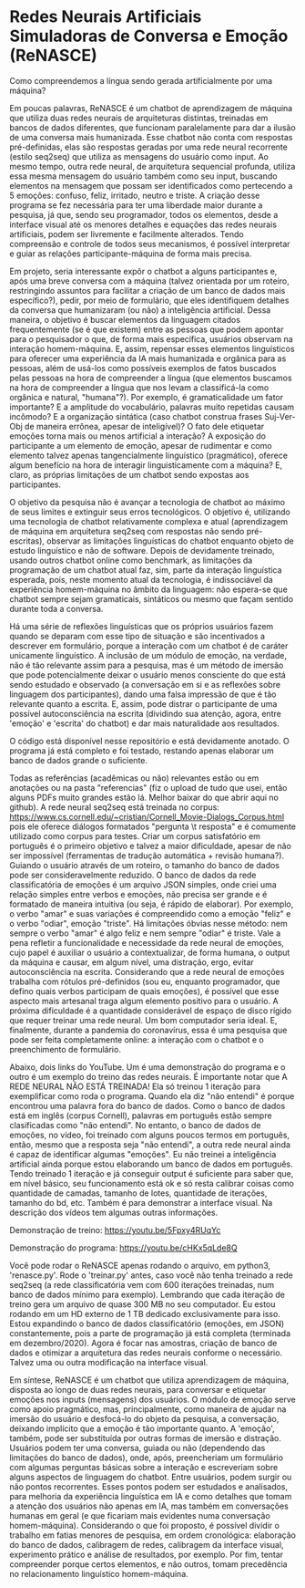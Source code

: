 # Redes Neurais Artificiais Simuladoras de Conversa e Emoção (ReNASCE)
Como compreendemos a língua sendo gerada artificialmente por uma máquina?

  Em poucas palavras, ReNASCE é um chatbot de aprendizagem de máquina que utiliza duas redes neurais de arquiteturas distintas, treinadas em bancos de dados diferentes, que funcionam paralelamente para dar a ilusão de uma conversa mais humanizada. Esse chatbot não conta com respostas pré-definidas, elas são respostas geradas por uma rede neural recorrente (estilo seq2seq) que utiliza as mensagens do usuário como input. Ao mesmo tempo, outra rede neural, de arquitetura sequencial profunda, utiliza essa mesma mensagem do usuário também como seu input, buscando elementos na mensagem que possam ser identificados como pertecendo a 5 emoções: confuso, feliz, irritado, neutro e triste. A criação desse programa se fez necessária para ter uma liberdade maior durante a pesquisa, já que, sendo seu programador, todos os elementos, desde a interface visual até os menores detalhes e equações das redes neurais artificiais, podem ser livremente e facilmente alterados. Tendo compreensão e controle de todos seus mecanismos, é possível interpretar e guiar as relações participante-máquina de forma mais precisa.

  Em projeto, seria interessante expôr o chatbot a alguns participantes e, após uma breve conversa com a máquina (talvez orientada por um roteiro, restringindo assuntos para facilitar a criação de um banco de dados mais específico?), pedir, por meio de formulário, que eles identifiquem detalhes da conversa que humanizaram (ou não) a inteligência artificial. Dessa maneira, o objetivo é buscar elementos da linguagem citados frequentemente (se é que existem) entre as pessoas que podem apontar para o pesquisador o que, de forma mais específica, usuários observam na interação homem-máquina. E, assim, repensar esses elementos linguísticos para oferecer uma experiência da IA mais humanizada e orgânica para as pessoas, além de usá-los como possíveis exemplos de fatos buscados pelas pessoas na hora de compreender a língua (que elementos buscamos na hora de compreender a língua que nos levam a classificá-la como orgânica e natural, "humana"?). Por exemplo, é gramaticalidade um fator importante? E a amplitude do vocabulário, palavras muito repetidas causam incômodo? E a organização sintática (caso chatbot construa frases Suj-Ver-Obj de maneira errônea, apesar de inteligível)? O fato dele etiquetar emoções torna mais ou menos artificial a interação? A exposição do participante a um elemento de emoção, apesar de rudimentar e como elemento talvez apenas tangencialmente linguístico (pragmático), oferece algum benefício na hora de interagir linguisticamente com a máquina? E, claro, as próprias limitações de um chatbot sendo expostas aos participantes. 
  
  O objetivo da pesquisa não é avançar a tecnologia de chatbot ao máximo de seus limites e extinguir seus erros tecnológicos. O objetivo é, utilizando uma tecnologia de chatbot relativamente complexa e atual (aprendizagem de máquina em arquitetura seq2seq com respostas não sendo pré-escritas), observar as limitações linguísticas do chatbot enquanto objeto de estudo linguístico e não de software. Depois de devidamente treinado, usando outros chatbot online como benchmark, as limitações da programação de um chatbot atual faz, sim, parte da interação linguística esperada, pois, neste momento atual da tecnologia, é indissociável da experiência homem-máquina no âmbito da linguagem: não espera-se que chatbot sempre sejam gramaticais, sintáticos ou mesmo que façam sentido durante toda a conversa.

  Há uma série de reflexões linguísticas que os próprios usuários fazem quando se deparam com esse tipo de situação e são incentivados a descrever em formulário, porque a interação com um chatbot é de caráter unicamente linguístico. A inclusão de um módulo de emoção, na verdade, não é tão relevante assim para a pesquisa, mas é um método de imersão que pode potencialmente deixar o usuário menos consciente do que está sendo estudado e observado (a conversação em si e as reflexões sobre linguagem dos participantes), dando uma falsa impressão de que é tão relevante quanto a escrita. E, assim, pode distrar o participante de uma possível autoconsciência na escrita (dividindo sua atenção, agora, entre 'emoção' e 'escrita' do chatbot) e dar mais naturalidade aos resultados.

  O código está disponível nesse repositório e está devidamente anotado. O programa já está completo e foi testado, restando apenas elaborar um banco de dados grande o suficiente. 
  
  Todas as referências (acadêmicas ou não) relevantes estão ou em anotações ou na pasta "referencias" (fiz o upload de tudo que usei, então alguns PDFs muito grandes estão lá. Melhor baixar do que abrir aqui no github). A rede neural seq2seq está treinada no corpus: https://www.cs.cornell.edu/~cristian/Cornell_Movie-Dialogs_Corpus.html pois ele oferece diálogos formatados "pergunta \t resposta" e é comumente utilizado como corpus para testes. Criar um corpus satisfatório em português é o primeiro objetivo e talvez a maior dificuldade, apesar de não ser impossível (ferramentas de tradução automática + revisão humana?). Guiando o usuário através de um roteiro, o tamanho do banco de dados pode ser consideravelmente reduzido. O banco de dados da rede classificatória de emoções é um arquivo JSON simples, onde criei uma relação simples entre verbos e emoções, não precisa ser grande e é formatado de maneira intuitiva (ou seja, é rápido de elaborar). Por exemplo, o verbo "amar" e suas variações é compreendido como a emoção "feliz" e o verbo "odiar", emoção "triste". Há limitações óbvias nesse método: nem sempre o verbo "amar" é algo feliz e nem sempre "odiar" é triste. Vale a pena refletir a funcionalidade e necessidade da rede neural de emoções, cujo papel é auxiliar o usuário a contextualizar, de forma humana, o output da máquina e causar, em algum nível, uma distração, ergo, evitar autoconsciência na escrita. Considerando que a rede neural de emoções trabalha com rótulos pré-definidos (sou eu, enquanto programador, que defino quais verbos participam de quais emoções), é possível que esse aspecto mais artesanal traga algum elemento positivo para o usuário. A próxima dificuldade é a quantidade considerável de espaço de disco rígido que requer treinar uma rede neural. Um bom computador seria ideal. E, finalmente, durante a pandemia do coronavírus, essa é uma pesquisa que pode ser feita completamente online: a interação com o chatbot e o preenchimento de formulário.

  Abaixo, dois links do YouTube. Um é uma demonstração do programa e o outro é um exemplo do treino das redes neurais. É importante notar que A REDE NEURAL NÃO ESTÁ TREINADA! Ela só treinou 1 iteração para exemplificar como roda o programa. Quando ela diz "não entendi" é porque encontrou uma palavra fora do banco de dados. Como o banco de dados está em inglês (corpus Cornell), palavras em português estão sempre clasificadas como "não entendi". No entanto, o banco de dados de emoções, no vídeo, foi treinado com alguns poucos termos em português, então, mesmo que a resposta seja "não entendi", a outra rede neural ainda é capaz de identificar algumas "emoções". Eu não treinei a inteligência artificial ainda porque estou elaborando um banco de dados em português. Tendo treinado 1 iteração e já conseguir output é suficiente para saber que, em nível básico, seu funcionamento está ok e só resta calibrar coisas como quantidade de camadas, tamanho de lotes, quantidade de iterações, tamanho do bd, etc. Também é para demonstrar a interface visual. Na descrição dos vídeos tem algumas outras informações.

Demonstração de treino: https://youtu.be/5Fpxy4RUqYc

Demonstração do programa: https://youtu.be/cHKx5qLde8Q

  Você pode rodar o ReNASCE apenas rodando o arquivo, em python3, 'renasce.py'. Rode o 'treinar.py' antes, caso você não tenha treinado a rede seq2seq (a rede classificatória vem com 600 iterações treinadas, num banco de dados mínimo para exemplo). Lembrando que cada iteração de treino gera um arquivo de quase 300 MB no seu computador. Eu estou rodando em um HD externo de 1 TB dedicado exclusivamente para isso. Estou expandindo o banco de dados classificatório (emoções, em JSON) constantemente, pois a parte de programação já está completa (terminada em dezembro/2020). Agora é focar nas amostras, criação de banco de dados e otimizar a arquitetura das redes neurais conforme o necessário. Talvez uma ou outra modificação na interface visual.
  
  Em síntese, ReNASCE é um chatbot que utiliza aprendizagem de máquina, disposta ao longo de duas redes neurais, para conversar e etiquetar emoções nos inputs (mensagens) dos usuários. O módulo de emoção serve como apoio pragmático, mas, principalmente, como maneira de ajudar na imersão do usuário e desfocá-lo do objeto da pesquisa, a conversação, deixando implícito que a emoção é tão importante quanto. A 'emoção', também, pode ser substituída por outras formas de imersão e distração. Usuários podem ter uma conversa, guiada ou não (dependendo das limitações do banco de dados), onde, após, preencheriam um formulário com algumas perguntas básicas sobre a interação e escreveriam sobre alguns aspectos de linguagem do chatbot. Entre usuários, podem surgir ou não pontos recorrentes. Esses pontos podem ser estudados e analisados, para melhoria da experiência linguística em IA e como detalhes que tomam a atenção dos usuários não apenas em IA, mas também em conversações humanas em geral (e que ficariam mais evidentes numa conversação homem-máquina). Considerando o que foi proposto, é possível dividir o trabalho em fatias menores de pesquisa, em ordem cronológica: elaboração do banco de dados, calibragem de redes, calibragem da interface visual, experimento prático e análise de resultados, por exemplo. Por fim, tentar compreender porque certos elementos, e não outros, tomam precedência no relacionamento linguístico homem-máquina.

